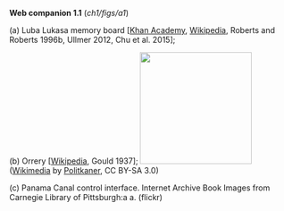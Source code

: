 **Web companion 1.1** (*ch1/figs/a1*)

(a) Luba Lukasa memory board 
   [[Khan Academy](https://www.khanacademy.org/humanities/ap-art-history/africa-apah/central-africa-apah/a/lukasa-memory-board-luba-peoples),
    [Wikipedia](https://en.wikipedia.org/wiki/Lukasa_(Luba)),
Roberts and Roberts 1996b, 
    Ullmer 2012,
    Chu et al. 2015]; 

(b) Orrery
[[Wikipedia](https://en.wikipedia.org/wiki/Orrery), Gould 1937]; 
<img src="https://upload.wikimedia.org/wikipedia/commons/thumb/1/10/Frederiksborg_slot_-_Museum_20090818_28.JPG/1920px-Frederiksborg_slot_-_Museum_20090818_28.JPG" height=200>
([Wikimedia](https://en.wikipedia.org/wiki/Orrery#/media/File:Frederiksborg_slot_-_Museum_20090818_28.JPG) by 
 [Politkaner](https://commons.wikimedia.org/wiki/User:Politikaner), CC BY-SA 3.0)

(c) Panama Canal control interface. Internet Archive Book
Images from Carnegie Library of Pittsburgh:a
a. (flickr)
